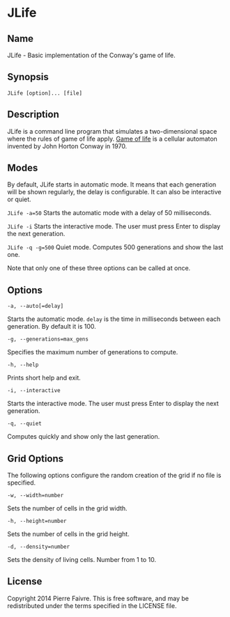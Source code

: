 JLife
=====

## Name
JLife - Basic implementation of the Conway's game of life.

## Synopsis
	JLife [option]... [file]

## Description
JLife is a command line program that simulates a two-dimensional space where the rules of game of life apply. [Game of life](http://en.wikipedia.org/wiki/Conway%27s_Game_of_Life) is a cellular automaton invented by John Horton Conway in 1970.

## Modes
By default, JLife starts in automatic mode. It means that each generation will be shown regularly, the delay is configurable. It can also be interactive or quiet.

`JLife -a=50` Starts the automatic mode with a delay of 50 milliseconds.

`JLife -i` Starts the interactive mode. The user must press Enter to display the next generation.

`JLife -q -g=500` Quiet mode. Computes 500 generations and show the last one.

Note that only one of these three options can be called at once.

## Options
	-a, --auto[=delay]
Starts the automatic mode. `delay` is the time in milliseconds between each generation. By default it is 100.

	-g, --generations=max_gens
Specifies the maximum number of generations to compute.

	-h, --help
Prints short help and exit.

	-i, --interactive
Starts the interactive mode. The user must press Enter to display the next generation.

	-q, --quiet
Computes quickly and show only the last generation.

## Grid Options
The following options configure the random creation of the grid if no file is specified.

	-w, --width=number
Sets the number of cells in the grid width.

	-h, --height=number
Sets the number of cells in the grid height.

	-d, --density=number
Sets the density of living cells. Number from 1 to 10.

## License
Copyright 2014 Pierre Faivre. This is free software, and may be redistributed under the terms specified in the LICENSE file.
